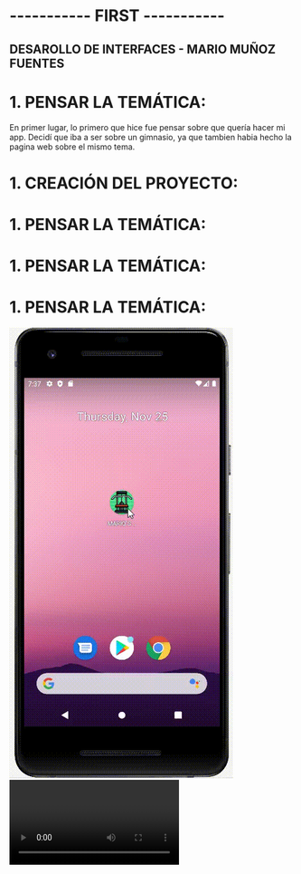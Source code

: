 # ----------- **FIRST** -----------

## DESAROLLO DE INTERFACES - MARIO MUÑOZ FUENTES
# 1. **PENSAR LA TEMÁTICA:**

En primer lugar, lo primero que hice fue pensar sobre que quería hacer mi app.
Decidí que iba a ser sobre un gimnasio, ya que tambien habia hecho la pagina web sobre el mismo tema.


# 1. **CREACIÓN DEL PROYECTO:**


# 1. **PENSAR LA TEMÁTICA:**

# 1. **PENSAR LA TEMÁTICA:**

# 1. **PENSAR LA TEMÁTICA:**



![issue tab](img/inicioapp.gif)
![issue tab](img/giphy.mp4)

